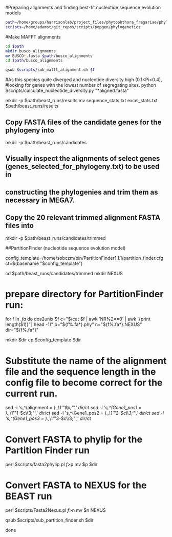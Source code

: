 #Preparing alignments and finding best-fit nucleotide sequence evolution models

```bash
path=/home/groups/harrisonlab/project_files/phytophthora_fragariae/phylogeny
scripts=/home/adamst/git_repos/scripts/popgen/phylogenetics
```

#Make MAFFT alignments

```bash
cd $path
mkdir busco_alignments
mv BUSCO*.fasta $path/busco_alignments
cd $path/busco_alignments

qsub $scripts/sub_mafft_alignment.sh $f
```

#As this species quite diverged and nucleotide diversity high (0.1<Pi<0.4),
#looking for genes with the lowest number of segregating sites.
python $scripts/calculate_nucleotide_diversity.py "*aligned.fasta"

mkdir -p $path/beast_runs/results
mv sequence_stats.txt excel_stats.txt $path/beast_runs/results

## Copy FASTA files of the candidate genes for the phylogeny into
mkdir -p $path/beast_runs/candidates

## Visually inspect the alignments of select genes (genes_selected_for_phylogeny.txt) to be used in
## constructing the phylogenies and trim them as necessary in MEGA7.
## Copy the 20 relevant trimmed alignment FASTA files into
mkdir -p $path/beast_runs/candidates/trimmed

##PartitionFinder (nucleotide sequence evolution model)

config_template=/home/sobczm/bin/PartitionFinder1.1.1/partition_finder.cfg
ct=$(basename "$config_template")

cd $path/beast_runs/candidates/trimmed
mkdir NEXUS

# prepare directory for PartitionFinder run:
for f in *.fa*
do
dos2unix $f
c="$(cat $f | awk 'NR%2==0' | awk '{print length($1)}' | head -1)"
p="${f%.fa*}.phy"
n="${f%.fa*}.NEXUS"
dir="${f%.fa*}"

mkdir $dir
cp $config_template $dir

# Substitute the name of the alignment file and the sequence length in the config file to become correct for the current run.
sed -i 's,^\(alignment = \).*,\1'"$p;"',' $dir/$ct
sed -i 's,^\(Gene1_pos1 = \).*,\1'"1-$c\\\3;"',' $dir/$ct
sed -i 's,^\(Gene1_pos2 = \).*,\1'"2-$c\\\3;"',' $dir/$ct
sed -i 's,^\(Gene1_pos3 = \).*,\1'"3-$c\\\3;"',' $dir/$ct

# Convert FASTA to phylip for the Partition Finder run
perl $scripts/fasta2phylip.pl $f>$p
mv $p $dir

# Convert FASTA to NEXUS for the BEAST run
perl $scripts/Fasta2Nexus.pl $f>$n
mv $n NEXUS

qsub $scripts/sub_partition_finder.sh $dir

done
